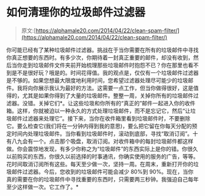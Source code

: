 # 如何清理你的垃圾邮件过滤器

> 原文:[https://alphamale20.com/2014/04/22/clean-spam-filter/](https://alphamale20.com/2014/04/22/clean-spam-filter/)

你可能已经有了某种垃圾邮件过滤器。挑战在于当你需要在所有的垃圾邮件中寻找你真正想要的东西时。有多少次，你期待着一封真正重要的邮件，却没有收到，然后当你走到垃圾邮件文件夹前开始梳理那些垃圾邮件时抱怨不已？你在那里也看不到是不是很好玩？哦是的。时间花得值。我的观点是，仅仅有一个垃圾邮件过滤器是不够的。如果您想最大限度地利用时间，您希望过滤器处理尽可能少的垃圾邮件。我将向你展示我认为最好的方法。这需要一点工作，但当你做得很好，这是值得的，尤其是如果你得到了大量的垃圾邮件。整整一周，关掉你所有的垃圾邮件过滤器。没错。关掉它们*。让这些垃圾和你所有的“真正的”邮件一起进入你的收件箱。这样，你就被迫以一种永久的方式处理垃圾邮件，而不是忘记它，然后“让垃圾邮件过滤器来处理它”。接下来，当你在收件箱里看到垃圾邮件时，不要删除它。要么检查它(我们将在一分钟内得到我的意思)，要么把它留在你每天分配的预定时间内处理垃圾邮件。当你看到垃圾邮件时，滚动到底部，寻找“取消订阅”。十有八九会有一个。点击那个吸盘，取消订阅。对收件箱中的每封垃圾邮件都这样做。你会震惊地发现，有多少你称之为“垃圾邮件”的东西实际上是你的错。你很久以前购买的东西，你很久以前选择的时事通讯，你确实使用的服务的广告，等等。花时间取消订阅所有这些。每天至少做一次，坚持一周。在周末，重新打开你的垃圾邮件过滤器。今后，您收到的垃圾邮件可能会减少 80%到 90%。现在，当你真的需要在你的垃圾邮件中寻找重要的东西时，只需要两三秒钟。我强迫自己每年至少这样做一次。它工作了。*